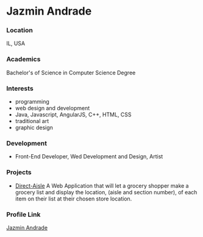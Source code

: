 # Jazmin Andrade

### Location

IL, USA

### Academics

Bachelor's of Science in Computer Science Degree

### Interests

- programming 
- web design and development
- Java, Javascript, AngularJS, C++, HTML, CSS
- traditional art
- graphic design

### Development

- Front-End Developer, Wed Development and Design, Artist

### Projects

- [Direct-Aisle](https://github.com/jazmina47/Direct-Aisle)
 A Web Application that will let a grocery shopper make a grocery list and display the location, (aisle and section number), of each item on their list at their chosen store location.

### Profile Link

[Jazmin Andrade](https://github.com/jazmina47)